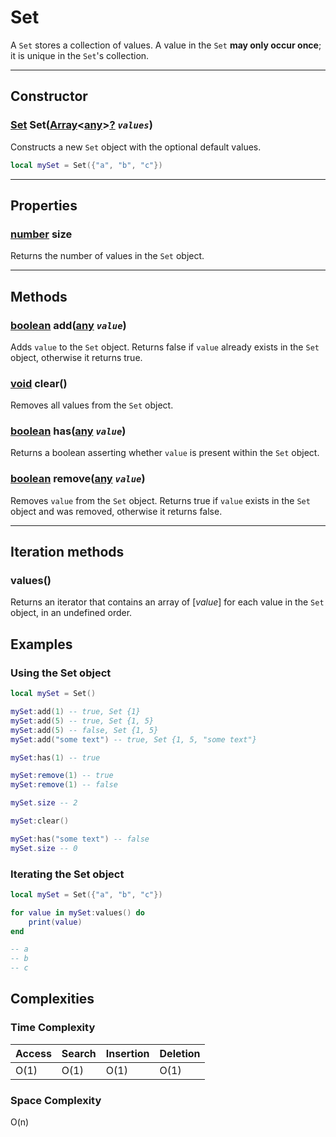 # Set

A `Set` stores a collection of values. A value in the `Set` **may only occur once**; it is unique in the `Set`'s collection.

---

## Constructor

### [Set](set.md) Set([Array](https://developer.roblox.com/en-us/articles/Table)<[any]()\><u>[?](https://developer.roblox.com/en-us/articles/Nil)</u> *`values`*)
Constructs a new `Set`  object with the optional default values.

```lua
local mySet = Set({"a", "b", "c"})
```

---

## Properties

### [number](https://developer.roblox.com/en-us/articles/Numbers) size

Returns the number of values in the `Set` object.

---

## Methods

### [boolean](https://developer.roblox.com/en-us/articles/Boolean) add([any]() *`value`*)

Adds `value` to the `Set` object. Returns false if `value` already exists in the `Set` object, otherwise it returns true.

### [void]() clear()

Removes all values from the `Set` object.

### [boolean](https://developer.roblox.com/en-us/articles/Boolean) has([any]() *`value`*)

Returns a boolean asserting whether `value` is present within the `Set` object.

### [boolean](https://developer.roblox.com/en-us/articles/Boolean) remove([any]() *`value`*)

Removes `value` from the `Set` object. Returns true if `value` exists in the `Set` object and was removed, otherwise it returns false.

---

## Iteration methods

### values()

Returns an iterator that contains an array of [*value*] for each value in the `Set` object, in an undefined order.

## Examples

### Using the Set object

```lua
local mySet = Set()

mySet:add(1) -- true, Set {1}
mySet:add(5) -- true, Set {1, 5}
mySet:add(5) -- false, Set {1, 5}
mySet:add("some text") -- true, Set {1, 5, "some text"}

mySet:has(1) -- true

mySet:remove(1) -- true
mySet:remove(1) -- false

mySet.size -- 2

mySet:clear()

mySet:has("some text") -- false
mySet.size -- 0
```

### Iterating the Set object

```lua
local mySet = Set({"a", "b", "c"})

for value in mySet:values() do
    print(value)
end

-- a
-- b
-- c
```

## Complexities

### Time Complexity

| **Access** | **Search** | **Insertion** | **Deletion** |
|------------|------------|---------------|--------------|
| O(1)       | O(1)       | O(1)          | O(1)         |

### Space Complexity

O(n)